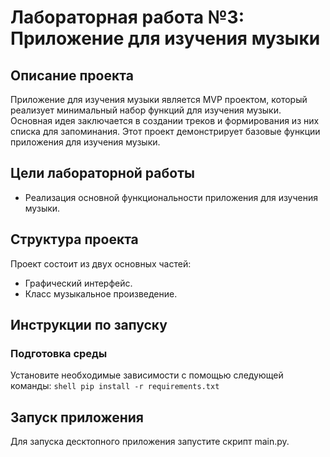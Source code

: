 # Лабораторная работа №3: Приложение для изучения музыки
## Описание проекта
Приложение для изучения музыки является MVP проектом, который реализует минимальный набор функций для изучения музыки. Основная идея заключается в создании треков и формирования из них списка для запоминания. Этот проект демонстрирует базовые функции приложения для изучения музыки.

## Цели лабораторной работы
- Реализация основной функциональности приложения для изучения музыки.
## Структура проекта
Проект состоит из двух основных частей:
- Графический интерфейс. 
- Класс музыкальное произведение.
## Инструкции по запуску
### Подготовка среды
Установите необходимые зависимости с помощью следующей команды:
    ```shell
    pip install -r requirements.txt
    ```
## Запуск приложения
Для запуска десктопного приложения запустите скрипт main.py.
